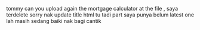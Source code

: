 tommy can you upload again the mortgage calculator at the file , saya terdelete sorry nak update title html tu tadi 
part saya punya belum latest one lah masih sedang baiki nak bagi cantik
